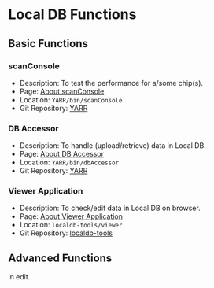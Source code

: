 # Local DB Functions

## Basic Functions

### scanConsole

- Description: To test the performance for a/some chip(s).
- Page: [About scanConsole](scanconsole.md)
- Location: `YARR/bin/scanConsole`
- Git Repository: [YARR](https://gitlab.cern.ch/YARR/YARR)

### DB Accessor

- Description: To handle (upload/retrieve) data in Local DB.
- Page: [About DB Accessor](accessor.md)
- Location: `YARR/bin/dbAccessor`
- Git Repository: [YARR](https://gitlab.cern.ch/YARR/YARR)

### Viewer Application

- Description: To check/edit data in Local DB on browser.
- Page: [About Viewer Application](viewer.md)
- Location: `localdb-tools/viewer`
- Git Repository: [localdb-tools](https://gitlab.cern.ch/YARR/localdb-tools)

## Advanced Functions

in edit.

<!--TODO

### Uploader

- Description: To upload data (test data, chip data, user data, site data ...) into Local DB.
- Page: [About Upload Tool](upload.md)
- Location: `YARR/localdb`

### Retriever

- Description: To retrieve data (data log, data files) from Local DB.
- Page: [About Retrieve Tool](retrieve.md)
- Location: `YARR/localdb`

### Synchronization Tool

- Description: To push/pull/share data with the other Local DB or Master Server (Centralize Local DB).
- Page: [About Synchronization Tool](sync.md)
- Location: `localdb-tools/sync-tool`

### Archive Tool

- Description: To create archive tar.gz file for Local DB back-up.
- Page: [About Archive Tool](archive.md)
- Location: `localdb-tools/archive-tool`

### ITkPD Interface

- Description: To communicate with ITkPD.
- Page: [About ITkPD Interface](itkpd-interface.md)
- Location: `localdb-tools/itkpd-interface`

-->
